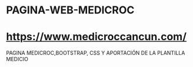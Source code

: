 # PAGINA-WEB-MEDICROC
# https://www.medicroccancun.com/
PAGINA MEDICROC,BOOTSTRAP, CSS Y APORTACIÓN DE LA PLANTILLA MEDICIO
